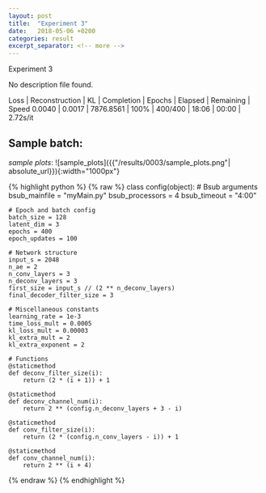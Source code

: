 ```yaml
---
layout: post
title:  "Experiment 3"
date:   2018-05-06 +0200
categories: result
excerpt_separator: <!-- more -->
---
```

<!-- more -->

Experiment 3

No description file found.

Loss | Reconstruction | KL | Completion | Epochs | Elapsed | Remaining | Speed
0.0040 | 0.0017 | 7876.8561 | 100% | 400/400 | 18:06 | 00:00 | 2.72s/it

## **Sample batch**:
_sample plots_:
![sample_plots]({{"/results/0003/sample_plots.png"| absolute_url}}){:width="1000px"}



{% highlight python %}
{% raw %}
class config(object):
	# Bsub arguments
	bsub_mainfile = "myMain.py"
	bsub_processors = 4
	bsub_timeout = "4:00"

	# Epoch and batch config
	batch_size = 128 
	latent_dim = 3
	epochs = 400
	epoch_updates = 100

	# Network structure
	input_s = 2048
	n_ae = 2
	n_conv_layers = 3
	n_deconv_layers = 3
	first_size = input_s // (2 ** n_deconv_layers)
	final_decoder_filter_size = 3

	# Miscellaneous constants
	learning_rate = 1e-3
	time_loss_mult = 0.0005
	kl_loss_mult = 0.00003
	kl_extra_mult = 2
	kl_extra_exponent = 2

	# Functions
	@staticmethod
	def deconv_filter_size(i):
		return (2 * (i + 1)) + 1

	@staticmethod
	def deconv_channel_num(i):
		return 2 ** (config.n_deconv_layers + 3 - i)

	@staticmethod
	def conv_filter_size(i):
		return (2 * (config.n_conv_layers - i)) + 1

	@staticmethod
	def conv_channel_num(i):
		return 2 ** (i + 4)

{% endraw %}
{% endhighlight %}
